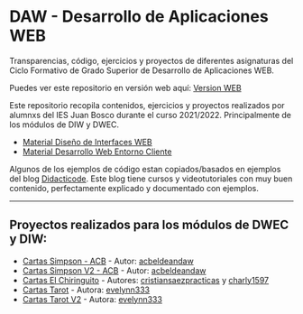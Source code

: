 # DAW - Desarrollo de Aplicaciones WEB
 Transparencias, código, ejercicios y proyectos de diferentes asignaturas del Ciclo Formativo de Grado Superior de Desarrollo de Aplicaciones WEB.

 Puedes ver este repositorio en versión web aquí: [Version WEB](https://ajpelaez.github.io/DAW/)

 Este repositorio recopila contenidos, ejercicios y proyectos realizados por alumnxs del IES Juan Bosco durante el curso 2021/2022. Principalmente de los módulos de DIW y DWEC.

 - [Material Diseño de Interfaces WEB](DIW)
 - [Material Desarrollo Web Entorno Cliente](DWEC)


 Algunos de los ejemplos de código estan copiados/basados en ejemplos del blog [Didacticode](https://didacticode.com/). Este blog tiene cursos y videotutoriales con muy buen contenido, perfectamente explicado y documentado con ejemplos.


 ---

## Proyectos realizados para los módulos de DWEC y DIW:

 - [Cartas Simpson - ACB](Proyectos_DWEC_DIW/CARTAS_SIMPSON_ACB) - Autor: [acbeldeandaw](https://github.com/acbeldeandaw)
 - [Cartas Simpson V2 - ACB](Proyectos_DWEC_DIW/CARTAS_SIMPSON_V2_ACB) - Autor: [acbeldeandaw](https://github.com/acbeldeandaw)
 - [Cartas El Chiringuito](Proyectos_DWEC_DIW/ChirinCartas) - Autores: [cristiansaezpracticas](https://github.com/cristiansaezpracticas) y [charly1597](https://github.com/charly1597)
  - [Cartas Tarot](Proyectos_DWEC_DIW/CARTAS_TAROT) - Autora: [evelynn333](https://github.com/evelynn333)
  - [Cartas Tarot V2](Proyectos_DWEC_DIW/CARTAS_TAROT) - Autora: [evelynn333](https://github.com/evelynn333)
